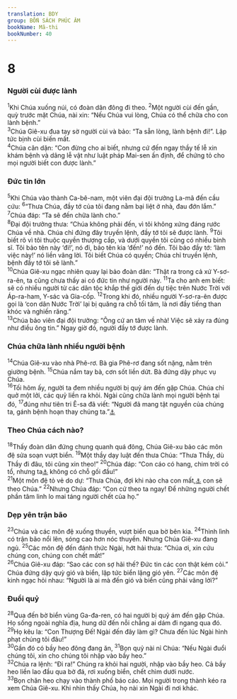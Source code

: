 ```yaml
---
translation: BDY
group: BỐN SÁCH PHÚC ÂM
bookName: Mã-thi 
bookNumber: 40
---
```


<div class="title"><h1>8</h1><h3>Người cùi được lành</h3></div>
<span class="verse mat_8_1"><sup>1</sup>Khi Chúa xuống núi, có đoàn dân đông đi theo. </span>
<span class="verse mat_8_2"><sup>2</sup>Một người cùi đến gần, quỳ trước mặt Chúa, nài xin: “Nếu Chúa vui lòng, Chúa có thể chữa cho con lành bệnh.”<br/></span>
<span class="verse mat_8_3"><sup>3</sup>Chúa Giê-xu đua tay sờ người cùi và bảo: “Ta sẵn lòng, lành bệnh đi!”. Lập tức bịnh cùi biến mất.<br/></span>
<span class="verse mat_8_4"><sup>4</sup>Chúa căn dặn: “Con đừng cho ai biết, nhưng cứ đến ngay thầy tế lễ xin khám bệnh và dâng lễ vật như luật pháp Mai-sen ấn định, để chứng tỏ cho mọi người biết con được lành.”</span>
<div class="title"><h3>Đức tin lớn</h3></div>
<span class="verse mat_8_5"><sup>5</sup>Khi Chúa vào thành Ca-bê-nam, một viên đại đội trưởng La-mã đến cầu cứu: </span>
<span class="verse mat_8_6"><sup>6</sup>“Thưa Chúa, đầy tớ của tôi đang nằm bại liệt ở nhà, đau đớn lắm.”<br/></span>
<span class="verse mat_8_7"><sup>7</sup>Chúa đáp: “Ta sẽ đến chữa lành cho.”<br/></span>
<span class="verse mat_8_8"><sup>8</sup>Đại đội trưởng thưa: “Chúa không phải đến, vì tôi không xứng đáng rước Chúa về nhà. Chúa chỉ đứng đây truyền lệnh, đầy tớ tôi sẽ được lành.</span>
<span class="verse mat_8_9"><sup>9</sup>Tôi biết rõ vì tôi thuộc quyền thượng cấp, và dưới quyền tôi cũng có nhiều binh sĩ. Tôi bảo tên này ‘đi!’, nó đi, bảo tên kia ‘đến!’ nó đến. Tôi bảo đầy tớ: ‘làm việc này!’ nó liền vâng lời. Tôi biết Chúa có quyền; Chúa chỉ truyền lệnh, bệnh đầy tớ tôi sẽ lành.”<br/></span>
<span class="verse mat_8_10"><sup>10</sup>Chúa Giê-xu ngạc nhiên quay lại bảo đoàn dân: “Thật ra trong cả xứ Y-sơ-ra-ên, ta cũng chưa thấy ai có đức tin như người này. </span>
<span class="verse mat_8_11"><sup>11</sup>Ta cho anh em biết: sẽ có nhiều người từ các dân tộc khắp thế giới đến dự tiệc trên Nước Trời với Áp-ra-ham, Y-sác và Gia-cốp. </span>
<span class="verse mat_8_12"><sup>12</sup>Trong khi đó, nhiều người Y-sơ-ra-ên được gọi là ‘con dân Nước Trời’ lại bị quăng ra chỗ tối tăm, là nơi đầy tiếng than khóc và nghiến răng.”<br/></span>
<span class="verse mat_8_13"><sup>13</sup>Chúa bảo viên đại đội trưởng: “Ông cứ an tâm về nhà! Việc sẽ xảy ra đúng như điều ông tin.” Ngay giờ đó, người đầy tớ được lành.</span>
<div class="title"><h3>Chúa chữa lành nhiều người bệnh</h3></div>
<span class="verse mat_8_14"><sup>14</sup>Chúa Giê-xu vào nhà Phê-rơ. Bà gia Phê-rơ đang sốt nặng, nằm trên giường bệnh. </span>
<span class="verse mat_8_15"><sup>15</sup>Chúa nắm tay bà, cơn sốt liền dứt. Bà đứng dậy phục vụ Chúa.<br/></span>
<span class="verse mat_8_16"><sup>16</sup>Tối hôm ấy, người ta đem nhiều người bị quỷ ám đến gặp Chúa. Chúa chỉ quở một lởi, các quỷ liền ra khỏi. Ngài cũng chữa lành mọi người bệnh tại đó, </span>
<span class="verse mat_8_17"><sup>17</sup>đúng như tiên tri Ê-sa đã viết: “Người đã mang tật nguyền của chúng ta, gánh bệnh hoạn thay chúng ta.”<a href="#" data-toggle="tooltip" data-placement="bottom" title="Ê-sa 53:4">⚓</a></span>
<div class="title"><h3>Theo Chúa cách nào?</h3></div>
<span class="verse mat_8_18"><sup>18</sup>Thấy đoàn dân đứng chung quanh quá đông, Chúa Giê-xu bảo các môn đệ sửa soạn vượt biển.</span>
<span class="verse mat_8_19"><sup>19</sup>Một thầy dạy luật đến thưa Chúa: “Thưa Thầy, dù Thầy đi đâu, tôi cũng xin theo!” </span>
<span class="verse mat_8_20"><sup>20</sup>Chúa đáp: “Con cáo có hang, chim trời có tổ, nhưng ta<a href="#" data-toggle="tooltip" data-placement="bottom" title="Nt Con Loài Người">⚓</a> không có chỗ gối đầu!”<br/></span>
<span class="verse mat_8_21"><sup>21</sup>Một môn đệ tỏ vẻ do dự: “Thưa Chúa, đợi khi nào cha con mất,<a href="#" data-toggle="tooltip" data-placement="bottom" title="Ctd xin để con đi chôn cất cha con trước đã">⚓</a> con sẽ theo Chúa.” </span>
<span class="verse mat_8_22"><sup>22</sup>Nhưng Chúa đáp: “Con cứ theo ta ngay! Để những người chết phần tâm linh lo mai táng người chết của họ.”</span>
<div class="title"><h3>Dẹp yên trận bão</h3></div>
<span class="verse mat_8_23"><sup>23</sup>Chúa và các môn đệ xuống thuyền, vượt biển qua bờ bên kia. </span>
<span class="verse mat_8_24"><sup>24</sup>Thình lình có trận bão nổi lên, sóng cao hơn nóc thuyền. Nhưng Chúa Giê-xu đang ngủ. </span>
<span class="verse mat_8_25"><sup>25</sup>Các môn đệ đến đánh thức Ngài, hớt hải thưa: “Chúa ơi, xin cứu chúng con, chúng con chết mất!”<br/></span>
<span class="verse mat_8_26"><sup>26</sup>Chúa Giê-xu đáp: “Sao các con sợ hãi thế? Đức tin các con thật kém cỏi.” Chúa đứng dậy quỳ gió và biển, lập tức biển lặng gió yên. </span>
<span class="verse mat_8_27"><sup>27</sup>Các môn đệ kinh ngạc hỏi nhau: “Người là ai mà đến gió và biển cũng phải vâng lời?”</span>
<div class="title"><h3>Đuổi quỷ</h3></div>
<span class="verse mat_8_28"><sup>28</sup>Qua đến bờ biển vùng Ga-đa-ren, có hai người bị quỷ ám đến gặp Chúa. Họ sống ngoài nghĩa địa, hung dữ đến nỗi chẳng ai dám đi ngang qua đó. </span>
<span class="verse mat_8_29"><sup>29</sup>Họ kêu la: “Con Thượng Đế! Ngài đến đây làm gì? Chưa đến lúc Ngài hình phạt chúng tôi đâu!”<br/></span>
<span class="verse mat_8_30"><sup>30</sup>Gần đó có bầy heo đông đang ăn, </span>
<span class="verse mat_8_31"><sup>31</sup>Bọn quỷ nài nỉ Chúa: “Nếu Ngài đuổi chúng tôi, xin cho chúng tôi nhập vào bầy heo.”<br/></span>
<span class="verse mat_8_32"><sup>32</sup>Chúa ra lệnh: “Đi ra!” Chúng ra khỏi hai người, nhập vào bầy heo. Cả bầy heo liền lao đầu qua bờ đá, rơi xuống biển, chết chìm dưới nước.<br/></span>
<span class="verse mat_8_33"><sup>33</sup>Bọn chăn heo chạy vào thành phố báo cáo. Mọi người trong thành kéo ra xem Chúa Giê-xu. Khi nhìn thấy Chúa, họ nài xin Ngài đi nơi khác.</span>
